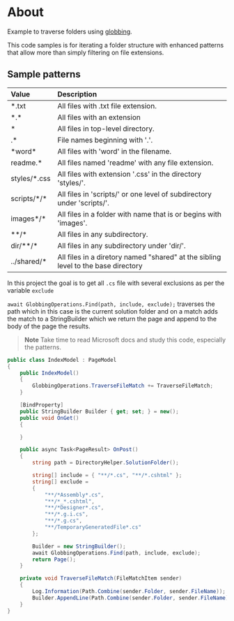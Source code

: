 ﻿# About

Example to traverse folders using [globbing](https://learn.microsoft.com/en-us/dotnet/core/extensions/file-globbing).

This code samples is for iterating a folder structure with enhanced patterns that allow more than simply filtering on file extensions.

## Sample patterns

| Value        | Description     |
|:------------- |:-------------|
| *.txt|All files with .txt file extension. |
| *.\* | All files with an extension|
| * | All files in top-level directory.|
| .*	| File names beginning with '.'.|
| *word\*| All files with 'word' in the filename.|
| readme.*| All files named 'readme' with any file extension.|
| styles/*.css| All files with extension '.css' in the directory 'styles/'.|
| scripts/*/\*| All files in 'scripts/' or one level of subdirectory under 'scripts/'.|
| images*/*| All files in a folder with name that is or begins with 'images'.|
| **/\*| All files in any subdirectory.|
| dir/**/\*| All files in any subdirectory under 'dir/'.|
| ../shared/*| All files in a diretory named "shared" at the sibling level to the base directory|

In this project the goal is to get all `.cs` file with several exclusions as per the variable `exclude`

`await GlobbingOperations.Find(path, include, exclude);` traverses the path which in this case is the current solution folder and on a match adds the match to a StringBuilder which we return the page and append to the body of the page the results.


> **Note**
> Take time to read Microsoft docs and study this code, especially the patterns.


```csharp
public class IndexModel : PageModel
{
    public IndexModel()
    {
        GlobbingOperations.TraverseFileMatch += TraverseFileMatch;
    }

    [BindProperty]
    public StringBuilder Builder { get; set; } = new();
    public void OnGet()
    {

    }

    public async Task<PageResult> OnPost()
    {
        string path = DirectoryHelper.SolutionFolder();

        string[] include = { "**/*.cs", "**/*.cshtml" };
        string[] exclude =
        {
            "**/*Assembly*.cs",
            "**/*_*.cshtml",
            "**/*Designer*.cs",
            "**/*.g.i.cs",
            "**/*.g.cs",
            "**/TemporaryGeneratedFile*.cs"
        };

        Builder = new StringBuilder();
        await GlobbingOperations.Find(path, include, exclude);
        return Page();
    }

    private void TraverseFileMatch(FileMatchItem sender)
    {
        Log.Information(Path.Combine(sender.Folder, sender.FileName));
        Builder.AppendLine(Path.Combine(sender.Folder, sender.FileName));
    }
}
```
